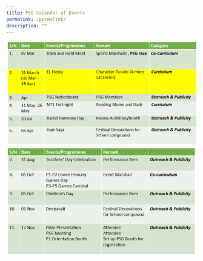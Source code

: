 ```yaml
---
title: PSG Calendar of Events
permalink: /permalink/
description: ""
---
```

![](/images/PSG/calendar1.png)
![](/images/PSG/calendar2.png)